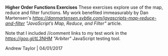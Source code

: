 **Higher Order Functions Exercises**
These exercises explore use of the map, reduce and filter functions.
My work benefited immeasurably by Dan Martensen's *https://danmartensen.svbtle.com/javascripts-map-reduce-and-filter "JavaScript’s Map, Reduce, and Filter"* article.

Note that I included //comment links to my test work in the *https://goo.gl/tL3NHM "Arbiter"* JavaScript testing  tool.

Andrew Taylor | 04/01/2017
